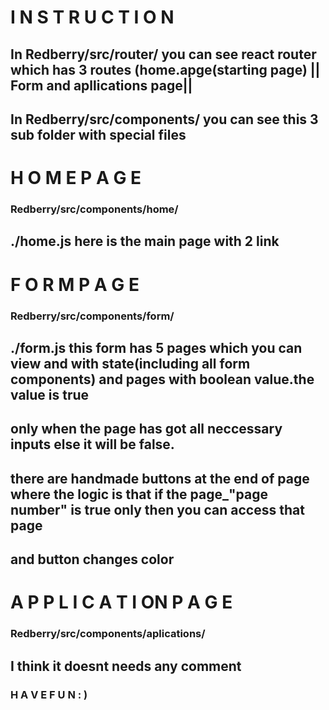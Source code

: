#                                                         I N S T R U C T I O N
### 

##   In  Redberry/src/router/ you can see react router which has 3 routes (home.apge(starting page) || Form  and apllications page||
##   In  Redberry/src/components/ you can see this 3 sub folder  with special files

#                                                      H O M E             P A G E
###              Redberry/src/components/home/
                         
##           ./home.js      here is the main page with 2 link


#                                                     F O R M           P A G E


###          Redberry/src/components/form/

##   ./form.js          this form has 5 pages which you can view and   with state(including all form components) and pages with boolean value.the value is true
##      only when the page has got all neccessary inputs else it will be false. 
##          there are handmade buttons  at the end of page where the logic is that if the page_"page number" is true only then you can access that page
##    and button changes color



#                                                     A P P L I C A T I ON        P A G E
###   Redberry/src/components/aplications/

##        I think it doesnt needs any comment


###                                                  H A V E         F U N : )

